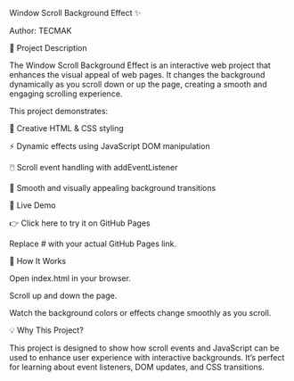 Window Scroll Background Effect ✨

Author: TECMAK

📌 Project Description

The Window Scroll Background Effect is an interactive web project that enhances the visual appeal of web pages.
It changes the background dynamically as you scroll down or up the page, creating a smooth and engaging scrolling experience.

This project demonstrates:

🎨 Creative HTML & CSS styling

⚡ Dynamic effects using JavaScript DOM manipulation

🖱️ Scroll event handling with addEventListener

🌈 Smooth and visually appealing background transitions

🚀 Live Demo

👉 Click here to try it on GitHub Pages

Replace # with your actual GitHub Pages link.

📂 How It Works

Open index.html in your browser.

Scroll up and down the page.

Watch the background colors or effects change smoothly as you scroll.

💡 Why This Project?

This project is designed to show how scroll events and JavaScript can be used to enhance user experience with interactive backgrounds.
It’s perfect for learning about event listeners, DOM updates, and CSS transitions.
